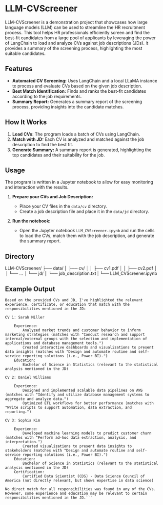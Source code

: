 
# LLM-CVScreener

LLM-CVScreener is a demonstration project that showcases how large language models (LLM) can be used to streamline the HR recruitment process. This tool helps HR professionals efficiently screen and find the best-fit candidates from a large pool of applicants by leveraging the power of LangChain to load and analyze CVs against job descriptions (JDs). It provides a summary of the screening process, highlighting the most suitable candidates.

## Features

- **Automated CV Screening:** Uses LangChain and a local LLaMA instance to process and evaluate CVs based on the given job description.
- **Best Match Identification:** Finds and ranks the best-fit candidates according to the job requirements.
- **Summary Report:** Generates a summary report of the screening process, providing insights into the candidate matches.

## How It Works

1. **Load CVs:** The program loads a batch of CVs using LangChain.
2. **Match with JD:** Each CV is analyzed and matched against the job description to find the best fit.
3. **Generate Summary:** A summary report is generated, highlighting the top candidates and their suitability for the job.

## Usage

The program is written in a Jupyter notebook to allow for easy monitoring and interaction with the results. 

1. **Prepare your CVs and Job Description:**
    - Place your CV files in the `data/cv` directory.
    - Create a job description file and place it in the `data/jd` directory.

2. **Run the notebook:**
    - Open the Jupyter notebook `LLM_CVScreener.ipynb` and run the cells to load the CVs, match them with the job description, and generate the summary report.

## Directory

LLM-CVScreener/
├── data/
│   ├── cv/
│   │   ├── cv1.pdf
│   │   ├── cv2.pdf
│   │   └── ...
│   └── jd/
│       └── job_description.txt
|
└── LLM_CVScreener.ipynb



## Example Output


```
Based on the provided CVs and JD, I've highlighted the relevant experience, certificate, or education that match with the responsibilities mentioned in the JD:

CV 1: Sarah Miller

    Experience:
        Analyzed market trends and customer behavior to inform marketing strategies (matches with "Conduct research and support internal/external groups with the selection and implementation of applications and database management tools.")
        Created interactive dashboards and visualizations to present data insights (matches with "Design and automate routine and self-service reporting solutions (i.e., Power BI).")
    Education:
        Bachelor of Science in Statistics (relevant to the statistical analysis mentioned in the JD)

CV 2: Daniel Williams

    Experience:
        Designed and implemented scalable data pipelines on AWS (matches with "Identify and utilize database management systems to aggregate and analyze data.")
        Optimized ETL workflows for better performance (matches with "Write scripts to support automation, data extraction, and reporting.")

CV 3: Sophia Kim

    Experience:
        Developed machine learning models to predict customer churn (matches with "Perform ad-hoc data extraction, analysis, and interpretation.")
        Created visualizations to present data insights to stakeholders (matches with "Design and automate routine and self-service reporting solutions (i.e., Power BI).")
    Education:
        Bachelor of Science in Statistics (relevant to the statistical analysis mentioned in the JD)
    Certification:
        Certified Data Scientist (CDS) - Data Science Council of America (not directly relevant, but shows expertise in data science)

No direct match for all responsibilities was found in any of the CVs. However, some experience and education may be relevant to certain responsibilities mentioned in the JD.```